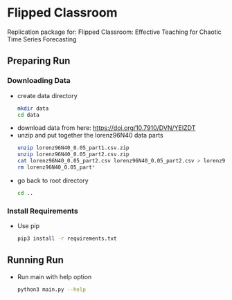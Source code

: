 # Flipped Classroom
Replication package for: Flipped Classroom: Effective Teaching for Chaotic Time Series Forecasting

## Preparing Run
### Downloading Data
  - create data directory
    ```bash
    mkdir data
    cd data
    ```
  - download data from here: https://doi.org/10.7910/DVN/YEIZDT
  - unzip and put together the lorenz96N40 data parts
    ```bash
    unzip lorenz96N40_0.05_part1.csv.zip
    unzip lorenz96N40_0.05_part2.csv.zip
    cat lorenz96N40_0.05_part2.csv lorenz96N40_0.05_part2.csv > lorenz96N40_0.05.csv
    rm lorenz96N40_0.05_part*
    ```
  - go back to root directory
    ```bash
    cd ..
    ```

### Install Requirements
  - Use pip
    ```bash
    pip3 install -r requirements.txt
    ```

## Running Run
  - Run main with help option
    ```bash
    python3 main.py --help
    ```
